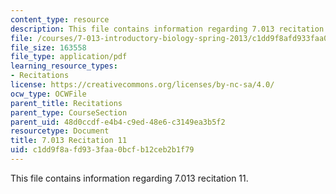 ```yaml
---
content_type: resource
description: This file contains information regarding 7.013 recitation 11.
file: /courses/7-013-introductory-biology-spring-2013/c1dd9f8afd933faa0bcfb12ceb2b1f79_MIT7_013S12_Recitation_11.pdf
file_size: 163558
file_type: application/pdf
learning_resource_types:
- Recitations
license: https://creativecommons.org/licenses/by-nc-sa/4.0/
ocw_type: OCWFile
parent_title: Recitations
parent_type: CourseSection
parent_uid: 48d0ccdf-e4b4-c9ed-48e6-c3149ea3b5f2
resourcetype: Document
title: 7.013 Recitation 11
uid: c1dd9f8a-fd93-3faa-0bcf-b12ceb2b1f79
---
```

This file contains information regarding 7.013 recitation 11.